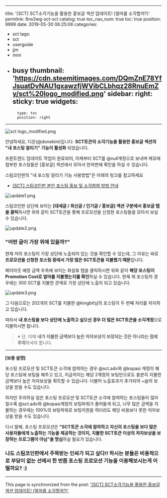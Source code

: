 
---
title: '[SCT] SCT소각기능을 활용한 홍보글 섹션 업데이트! (얼마를 소각할까?)'
permlink: 6ns3wg-sct-sct
catalog: true
toc_nav_num: true
toc: true
position: 9999
date: 2019-05-30 06:25:06
categories:
- sct
tags:
- sct
- userguide
- jjm
- mini
- busy
thumbnail: 'https://cdn.steemitimages.com/DQmZnE78YfJsuatDvNAU1gxawzfjWVibCLbhqz28RnuEmZy/sct%20logo_modified.png'
sidebar:
    right:
        sticky: true
widgets:
    -
        type: toc
        position: right
---


![sct logo_modified.png](https://cdn.steemitimages.com/DQmZnE78YfJsuatDvNAU1gxawzfjWVibCLbhqz28RnuEmZy/sct%20logo_modified.png)

안녕하세요, 디온(@donekim)입니다. **SCT토큰의 소각기능을 활용한 홍보글 섹션의 "내 포스팅 알리기" 기능이 활성화** 되었습니다. 

프론트엔드 업데이트 작업이 완료되어, 이제부터 SCT를 @null계정으로 보내며 메모에 첨부한 포스팅들은 [홍보글] 섹션에서 모아서 한꺼번에 확인을 하실 수 있습니다. 

스팀코인판의 "내 포스팅 알리기 기능 사용방법"은 아래의 링크를 참고하세요

- [[SCT] 스팀코인판 본인 포스팅 홍보 및 소각참여 방법 안내](https://www.steemcoinpan.com/sct/@donekim/2mdnsf-sct)

![update1.png](https://cdn.steemitimages.com/DQmXY4zwDpsAzRFLdPXiogskKmok2vz75CxF3d2RQzZwLXJ/update1.png)

스팀코인판 상단에 보이는 **[대세글 / 최신글 / 인기글 / 홍보글] 섹션 구분에서 홍보글 탭을 클릭**하시면 위와 같이 SCT토큰을 통해 프로모션을 신청한 포스팅들을 모아서 보실 수 있습니다. 

![update2.png](https://cdn.steemitimages.com/DQmaHxHwsQnV45eBwwDvbQ1V6q7Fmu762hSXnU29og5QgW6/update2.png)

### "어떤 글이 가장 위에 있을까?"

현재 저의 포스팅이 가장 상단에 노출되어 있는 것을 확인할 수 있는데, 그 이유는 바로 **프로모션을 신청한 포스팅 중에서 가장 많은 SCT토큰을 지불했기 때문**입니다.

페이아웃 예정 금액 우측에 보이는 화살표 탭을 클릭하시면 위와 같이 **해당 포스팅이 Promotion Cost로 얼마를 지불했는지를 확인**하실 수 있습니다. 현재 제 포스팅의 경우에는 300 SCT를 지불한 관계로 가장 상단에 노출이 되고 있습니다. 

![update3.png](https://cdn.steemitimages.com/DQmPFhpZJXJkAZtqBjUxrarqpKWwYRYAyFoonumVVHqzZPf/update3.png)

그 다음으로는 202개의 SCT를 지불한 @kingbit님의 포스팅이 두 번째 자리를 차지하고 있습니다.

따라서 **내 포스팅을 보다 상단에 노출하고 싶으신 경우 더 많은 SCT토큰을 소각계정**으로 지불하시면 됩니다. 
> ※ 단, 이때 **내가 지불한 금액보다 높은 저자보상이 보장되는 것은 아니라는 점에 주의**하셔야 합니다. 

---

**[보충 설명]**

포스팅 프로모션 및 SCT토큰 소각에 참여하는 경우 @sct.adv와 @kopasi 계정이 해당 포스팅에 보팅을 해주고 있고, 지금까지는 해당 2계정의 보팅만으로도 충분히 지불한 금액보다 높은 저자보상을 획득할 수 있습니다. 더불어 노출효과가 추가되어 +@의 보상을 받을 수도 있습니다. 

하지만 주의하실 점은 포스팅 프로모션 및 SCT토큰 소각에 참여하는 포스팅들이 많아질수록 @sct.adv와 @kopasi계정의 보팅파워가 줄어들게 되고, 너무 많은 금액을 지불하는 경우에는 100%의 보팅파워로 보팅지원을 하더라도 해당 비용보다 못한 저자보상을 받을 수도 있습니다. 

다시 말해, 포스팅 프로모션은 **"SCT토큰 소각에 참여하고 자신의 포스팅을 보다 많은 사용자들에게 노출하는 기능을 제공하는 것이지, 지불한 SCT토큰 이상의 저자보상을 보장하는 프로그램이 아님"을 명심**하실 필요가 있습니다.


### 나도 스팀코인판에서 주목받는 인싸가 되고 싶다!! 하시는 분들은 비용적으로 부담이 없는 선에서 한 번쯤 포스팅 프로모션 기능을 이용해보시는게 어떨까요? :)

- - -

This page is synchronized from the post: ['[SCT] SCT소각기능을 활용한 홍보글 섹션 업데이트! (얼마를 소각할까?)'](https://steemit.com/@donekim/6ns3wg-sct-sct)
